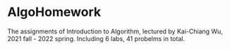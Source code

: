 # AlgoHomework

The assignments of Introduction to Algorithm, lectured by Kai-Chiang Wu, 2021 fall - 2022 spring.
Including 6 labs, 41 probelms in total.
